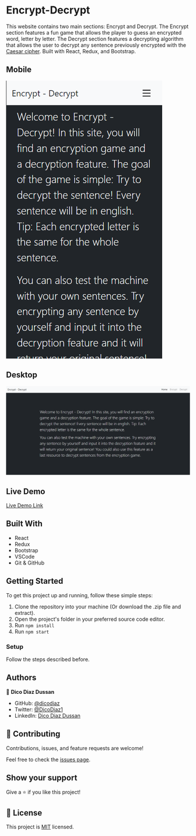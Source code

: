 # Encrypt-Decrypt

This website contains two main sections: Encrypt and Decrypt. The Encrypt section features a fun game that allows the player to guess an encrypted word, letter by letter. The Decrypt section features a decrypting algorithm that allows the user to decrypt any sentence previously encrypted with the [Caesar cipher](https://en.wikipedia.org/wiki/Caesar_cipher). Built with React, Redux, and Bootstrap.

## Mobile

![screenshot](./app_screenshot.png)

## Desktop

![screenshot](./app_screenshot-2.png)

## Live Demo

[Live Demo Link](https://dicodiaz.me/encrypt-decrypt)

## Built With

- React
- Redux
- Bootstrap
- VSCode
- Git & GitHub

## Getting Started

To get this project up and running, follow these simple steps:

1. Clone the repository into your machine (Or download the .zip file and extract).
2. Open the project's folder in your preferred source code editor.
3. Run `npm install`
4. Run `npm start`

### Setup

Follow the steps described before.

## Authors

👤 **Dico Diaz Dussan**

- GitHub: [@dicodiaz](https://github.com/dicodiaz)
- Twitter: [@DicoDiaz1](https://twitter.com/DicoDiaz1)
- LinkedIn: [Dico Diaz Dussan](https://www.linkedin.com/in/dico-diaz-dussan-476106a6/)

## 🤝 Contributing

Contributions, issues, and feature requests are welcome!

Feel free to check the [issues page](../../issues/).

## Show your support

Give a ⭐️ if you like this project!

## 📝 License

This project is [MIT](./MIT.md) licensed.
